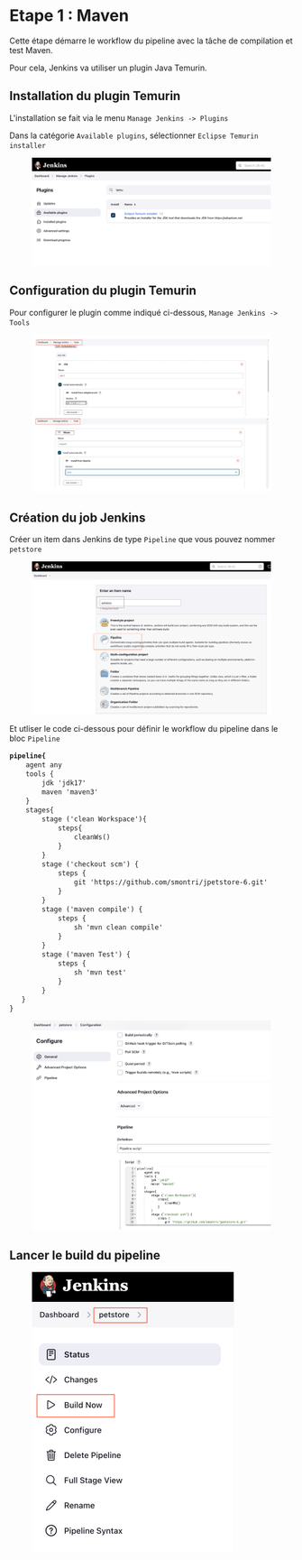 # Etape 1 : Maven

Cette étape démarre le workflow du pipeline avec la tâche de compilation et test Maven.

Pour cela, Jenkins va utiliser un plugin Java Temurin.

## Installation du plugin Temurin

L'installation se fait via le menu `Manage Jenkins -> Plugins`

Dans la catégorie `Available plugins`, sélectionner `Eclipse Temurin installer`

<figure><img src="../.gitbook/assets/image (2) (1) (1).png" alt=""><figcaption></figcaption></figure>

## Configuration du plugin Temurin

Pour configurer le plugin comme indiqué ci-dessous, `Manage Jenkins -> Tools`

<figure><img src="../.gitbook/assets/image (7).png" alt=""><figcaption></figcaption></figure>

## Création du job Jenkins

Créer un item dans Jenkins de type `Pipeline` que vous pouvez nommer `petstore`

<figure><img src="../.gitbook/assets/image.png" alt=""><figcaption></figcaption></figure>

Et utliser le code ci-dessous pour définir le workflow du pipeline dans le bloc `Pipeline`

<pre class="language-javascript"><code class="lang-javascript"><strong>pipeline{
</strong>    agent any
    tools {
        jdk 'jdk17'
        maven 'maven3'
    }
    stages{
        stage ('clean Workspace'){
            steps{
                cleanWs()
            }
        }
        stage ('checkout scm') {
            steps {
                git 'https://github.com/smontri/jpetstore-6.git'
            }
        }
        stage ('maven compile') {
            steps {
                sh 'mvn clean compile'
            }
        }
        stage ('maven Test') {
            steps {
                sh 'mvn test'
            }
        }
   }
}
</code></pre>

<figure><img src="../.gitbook/assets/image (3).png" alt=""><figcaption></figcaption></figure>

## Lancer le build du pipeline

<figure><img src="../.gitbook/assets/image (12).png" alt="" width="358"><figcaption></figcaption></figure>
